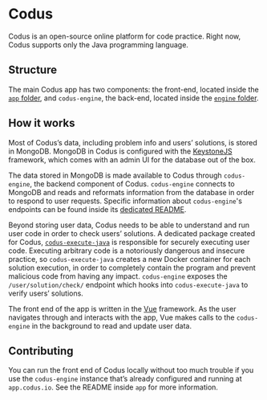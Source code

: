 # Codus
Codus is an open-source online platform for code practice. Right now, Codus supports only the Java
programming language.

## Structure
The main Codus app has two components: the front-end, located inside the [`app` folder](https://github.com/codus-app/codus/tree/master/app),
and `codus-engine`, the back-end, located inside the [`engine` folder](https://github.com/codus-app/codus/tree/master/engine).

## How it works
Most of Codus’s data, including problem info and users’ solutions, is stored in MongoDB. MongoDB in
Codus is configured with the [KeystoneJS](https://github.com/keystonejs/keystone) framework, which
comes with an admin UI for the database out of the box.

The data stored in MongoDB is made available to Codus through `codus-engine`, the backend component
of Codus. `codus-engine` connects to MongoDB and reads and reformats information from the database
in order to respond to user requests. Specific information about `codus-engine`'s endpoints can be
found inside its [dedicated README](https://github.com/codus-app/codus/blob/master/engine/README.md).

Beyond storing user data, Codus needs to be able to understand and run user code in order to check
users’ solutions. A dedicated package created for Codus, [`codus-execute-java`](https://github.com/codus-app/codus-execute-java)
is responsible for securely executing user code. Executing arbitrary code is a notoriously dangerous
and insecure practice, so `codus-execute-java` creates a new Docker container for each solution
execution, in order to completely contain the program and prevent malicious code from having any
impact. `codus-engine` exposes the `/user/solution/check/` endpoint which hooks into `codus-execute-java`
to verify users’ solutions.

The front end of the app is written in the [Vue](https://github.com/vuejs/vue) framework. As the
user navigates through and interacts with the app, Vue makes calls to the `codus-engine` in the
background to read and update user data.

## Contributing
You can run the front end of Codus locally without too much trouble if you use the `codus-engine` instance that’s already configured and running at `app.codus.io`. See the README inside `app` for more information.
